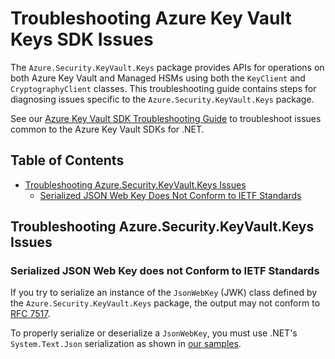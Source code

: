 # Troubleshooting Azure Key Vault Keys SDK Issues

The `Azure.Security.KeyVault.Keys` package provides APIs for operations on both Azure Key Vault and Managed HSMs using
both the `KeyClient` and `CryptographyClient` classes. This troubleshooting guide contains steps for diagnosing issues
specific to the `Azure.Security.KeyVault.Keys` package.

See our [Azure Key Vault SDK Troubleshooting Guide](https://github.com/Azure/azure-sdk-for-net/blob/main/sdk/keyvault/TROUBLESHOOTING.md)
to troubleshoot issues common to the Azure Key Vault SDKs for .NET.

## Table of Contents

* [Troubleshooting Azure.Security.KeyVault.Keys Issues](#troubleshooting-azure.security.keyvault.keys-issues)
  * [Serialized JSON Web Key Does Not Conform to IETF Standards](#serialized-json-web-key-does-not-conform-to-ietf-standards)

## Troubleshooting Azure.Security.KeyVault.Keys Issues

### Serialized JSON Web Key does not Conform to IETF Standards

If you try to serialize an instance of the `JsonWebKey` (JWK) class defined by the `Azure.Security.KeyVault.Keys` package,
the output may not conform to [RFC 7517](https://datatracker.ietf.org/doc/html/rfc7517).

To properly serialize or deserialize a `JsonWebKey`, you must use .NET's `System.Text.Json` serialization as shown
in [our samples](https://github.com/Azure/azure-sdk-for-net/blob/main/sdk/keyvault/Azure.Security.KeyVault.Keys/samples/Sample7_SerializeJsonWebKey.md).
